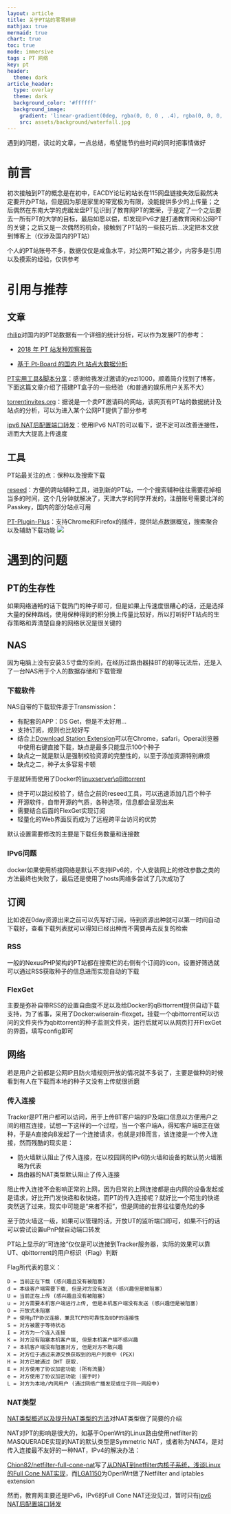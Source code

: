 ```yaml
---
layout: article
title: 关于PT站的零零碎碎
mathjax: true
mermaid: true
chart: true
toc: true
mode: immersive
tags : PT 网络
key: pt
header:
  theme: dark
article_header:
  type: overlay
  theme: dark
  background_color: '#ffffff'
  background_image:
    gradient: 'linear-gradient(0deg, rgba(0, 0, 0 , .4), rgba(0, 0, 0, .4))'
    src: assets/background/waterfall.jpg
---
```

遇到的问题，读过的文章，一点总结，希望能节约些时间的同时把事情做好
<!--more-->
# 前言
初次接触到PT的概念是在初中，EACDY论坛的站长在115网盘链接失效后毅然决定要开办PT站，但是因为那是家里的带宽极为有限，没能提供多少的上传量；之后偶然在东南大学的虎踞龙盘PT见识到了教育网PT的繁荣，于是定了一个之后要去一所有PT的大学的目标，最后如愿以偿，却发现IPv6才是打通教育网和公网PT的关键；之后又是一次偶然的机会，接触到了PT站的一些技巧后...决定把本文放到博客上（仅涉及国内的PT站）

个人的PT站账号不多，数据仅仅是咸鱼水平，对公网PT知之甚少，内容多是引用以及摸索的经验，仅供参考

# 引用与推荐

## 文章
[rhilip](https://github.com/Rhilip/)对国内的PT站数据有一个详细的统计分析，可以作为发展PT的参考：

- [2018 年 PT 站发种观察报告](https://blog.rhilip.info/archives/1049/)

- [基于 Pt-Board 的国内 Pt 站点大数据分析](https://blog.rhilip.info/archives/839/)

[PT实用工具&脚本分享](https://yukino.nl/2019/08/10/pt-tools/)：感谢给我发过邀请的yezi1000，顺着简介找到了博客，下面这篇文章介绍了搭建PT盒子的一些经验（和普通的娱乐用户关系不大）

[torrentinvites.org](http://torrentinvites.org/trackerlist.php)：据说是一个卖PT邀请码的网站，该网页有PT站的数据统计及站点的分析，可以为进入某个公网PT提供了部分参考

[ipv6 NAT后配置端口转发](https://shura.eu.org/2018/12/06/ipv6-NAT%E5%90%8E%E9%85%8D%E7%BD%AE%E7%AB%AF%E5%8F%A3%E8%BD%AC%E5%8F%91/)：使用IPv6 NAT的可以看下，说不定可以改善连接性，进而大大提高上传速度

## 工具
PT站最关注的点：保种以及搜索下载

[reseed](https://github.com/tongyifan/Reseed-backend)：方便的跨站辅种工具，进到新的PT站，一个个搜索辅种往往需要花掉相当多的时间，这个几分钟就解决了，天津大学的同学开发的，注册账号需要北洋的Passkey，国内的部分站点可用

[PT-Plugin-Plus](https://github.com/ronggang/PT-Plugin-Plus)：支持Chrome和Firefox的插件，提供站点数据概览，搜索聚合以及辅助下载功能
![](https://i.loli.net/2019/10/17/ntKVEj3GSNyhqvT.png)

# 遇到的问题

## PT的生存性
如果网络通畅的话下载热门的种子即可，但是如果上传速度很糟心的话，还是选择大量的保种路线，使用保种得到的积分换上传量比较好，所以打听好PT站点的生存策略和弄清楚自身的网络状况是很关键的

## NAS
因为电脑上没有安装3.5寸盘的空间，在经历过路由器挂BT的初等玩法后，还是入了一台NAS用于个人的数据存储和下载管理

### 下载软件

NAS自带的下载软件源于Transmission：
- 有配套的APP：DS Get，但是不太好用...
- 支持订阅，规则也比较好写
- 结合上[Download Station Extension](https://www.download-station-extension.com/)可以在Chrome，safari，Opera浏览器中使用右键直接下载，缺点是最多只能显示100个种子
- 缺点之一就是默认是强制校验资源的完整性的，以至于添加资源特别麻烦
- 缺点之二，种子太多容易卡顿

于是就转而使用了Docker的[linuxserver\qBittorrent](https://github.com/linuxserver/docker-qbittorrent)
- 终于可以跳过校验了，结合之前的reseed工具，可以迅速添加几百个种子
- 开源软件，自带开源的气质，各种选项，信息都会呈现出来
- 需要结合后面的FlexGet实现订阅
- 轻量化的Web界面反而成为了远程跨平台访问的优势

默认设置需要修改的主要是下载任务数量和连接数

### IPv6问题
docker如果使用桥接网络是默认不支持IPv6的，个人安装网上的修改参数之类的方法最终也失败了，最后还是使用了hosts网络多尝试了几次成功了

## 订阅

比如说在0day资源出来之前可以先写好订阅，待到资源出种就可以第一时间自动下载好，查看下载列表就可以得知已经出种而不需要再去反复的检索

### RSS
一般的NexusPHP架构的PT站都在搜索栏的右侧有个订阅的icon，设置好筛选就可以通过RSS获取种子的信息进而实现自动的下载

### FlexGet
主要是弥补自带RSS的设置自由度不足以及给Docker的qBittorrent提供自动下载支持，为了省事，采用了Docker:wiserain-flexget，挂载一个qbittorrent可以访问的文件夹作为qbittorrent的种子监测文件夹，运行后就可以从网页打开FlexGet的界面，填写config即可

## 网络
若是用户之前都是公网IP且防火墙规则开放的情况就不多说了，主要是做种的时候看到有人在下载而本地的种子又没有上传就很折磨

### 传入连接
Tracker是PT用户都可以访问，用于上传BT客户端的IP及端口信息以方便用户之间的相互连接，试想一下这样的一个过程，当一个客户端A，得知客户端B正在做种，于是A直接向B发起了一个连接请求，也就是对B而言，该连接是一个传入连接，然而残酷的现实是：
- 防火墙默认阻止了传入连接，在以校园网的IPv6防火墙和设备的默认防火墙策略为代表
- 路由器的NAT类型默认阻止了传入连接

阻止传入连接不会影响正常的上网，因为日常的上网连接都是由内网的设备发起或是请求，好比开门发快递和收快递，而PT的传入连接呢？就好比一个陌生的快递突然送了过来，现实中可能是“来者不拒”，但是网络的世界往往要危险的多

至于防火墙这一级，如果可以管理的话，开放UT的监听端口即可，如果不行的话可以尝试设置uPnP做自动端口转发

PT站上显示的“可连接”仅仅是可以连接到Tracker服务器，实际的效果可以靠UT、qbittorrent的用户标识（Flag）判断

Flag所代表的意义：
```
D = 当前正在下载 (感兴趣且没有被阻塞)
d = 本级客户端需要下载, 但是对方没有发送 (感兴趣但是被阻塞)
U = 当前正在上传 (感兴趣且没有被阻塞)
u = 对方需要本机客户端进行上传, 但是本机客户端没有发送 (感兴趣但是被阻塞)
O = 开放式未阻塞
P = 使用μTP协议连接，兼具TCP的可靠性及UDP的连接性
S = 对方被置于等待状态
I = 对方为一个连入连接
K = 对方没有阻塞本机客户端, 但是本机客户端不感兴趣
? = 本机客户端没有阻塞对方, 但是对方不敢兴趣
X = 对方位于通过来源交换获取到的用户列表中 (PEX)
H = 对方已被通过 DHT 获取.
E = 对方使用了协议加密功能 (所有流量)
e = 对方使用了协议加密功能 (握手时)
L = 对方为本地/内网用户 (通过网络广播发现或位于同一网段中)
```
### NAT类型
[NAT类型概述以及提升NAT类型的方法](https://www.jianshu.com/p/478a4acc9d74)对NAT类型做了简要的介绍

NAT对PT的影响是很大的，如基于OpenWrt的Linux路由使用netfilter的MASQUERADE实现的NAT的默认类型是Symmetric NAT，或者称为NAT4，是对传入连接最不友好的一种NAT，IPv4的解决办法：

[Chion82/netfilter-full-cone-nat](https://github.com/Chion82/netfilter-full-cone-nat)写了[从DNAT到netfilter内核子系统，浅谈Linux的Full Cone NAT实现](https://blog.chionlab.moe/2018/02/09/full-cone-nat-with-linux/)，而[LGA1150](https://github.com/LGA1150/openwrt-fullconenat)为OpenWrt做了Netfilter and iptables extension

然而，教育网主要还是IPv6，IPv6的Full Cone NAT还没见过，暂时只有[ipv6 NAT后配置端口转发](https://shura.eu.org/2018/12/06/ipv6-NAT%E5%90%8E%E9%85%8D%E7%BD%AE%E7%AB%AF%E5%8F%A3%E8%BD%AC%E5%8F%91/)


